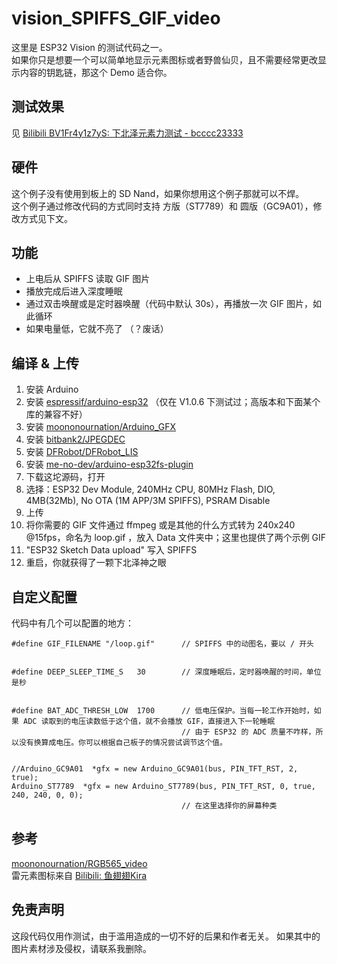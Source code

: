 # vision_SPIFFS_GIF_video
这里是 ESP32 Vision 的测试代码之一。  
如果你只是想要一个可以简单地显示元素图标或者野兽仙贝，且不需要经常更改显示内容的钥匙链，那这个 Demo 适合你。   

## 测试效果 
见 [Bilibili BV1Fr4y1z7yS: 下北泽元素力测试 - bcccc23333](https://www.bilibili.com/video/BV1Fr4y1z7yS)  

## 硬件
这个例子没有使用到板上的 SD Nand，如果你想用这个例子那就可以不焊。   
这个例子通过修改代码的方式同时支持 方版（ST7789）和 圆版（GC9A01），修改方式见下文。  

## 功能
 - 上电后从 SPIFFS 读取 GIF 图片
 - 播放完成后进入深度睡眠
 - 通过双击唤醒或是定时器唤醒（代码中默认 30s），再播放一次 GIF 图片，如此循环
 - 如果电量低，它就不亮了 （？废话）

## 编译 & 上传  

1. 安装 Arduino  
2. 安装 [espressif/arduino-esp32](https://github.com/espressif/arduino-esp32)  （仅在 V1.0.6 下测试过；高版本和下面某个库的兼容不好）
3. 安装 [moononournation/Arduino_GFX](https://github.com/moononournation/Arduino_GFX)  
4. 安装 [bitbank2/JPEGDEC](https://github.com/bitbank2/JPEGDEC)  
5. 安装 [DFRobot/DFRobot_LIS](https://github.com/DFRobot/DFRobot_LIS)  
6. 安装 [me-no-dev/arduino-esp32fs-plugin](https://github.com/me-no-dev/arduino-esp32fs-plugin)  
7. 下载这坨源码，打开
8. 选择：ESP32 Dev Module, 240MHz CPU, 80MHz Flash, DIO, 4MB(32Mb), No OTA (1M APP/3M SPIFFS), PSRAM Disable  
9. 上传
10. 将你需要的 GIF 文件通过 ffmpeg 或是其他的什么方式转为 240x240 @15fps，命名为 loop.gif ，放入 Data 文件夹中；这里也提供了两个示例 GIF 
11. "ESP32 Sketch Data upload" 写入 SPIFFS
12. 重启，你就获得了一颗下北泽神之眼 

## 自定义配置 
代码中有几个可以配置的地方： 
```
#define GIF_FILENAME "/loop.gif"      // SPIFFS 中的动图名，要以 / 开头


#define DEEP_SLEEP_TIME_S   30        // 深度睡眠后，定时器唤醒的时间，单位是秒


#define BAT_ADC_THRESH_LOW  1700      // 低电压保护。当每一轮工作开始时，如果 ADC 读取到的电压读数低于这个值，就不会播放 GIF，直接进入下一轮睡眠
                                      // 由于 ESP32 的 ADC 质量不咋样，所以没有换算成电压。你可以根据自己板子的情况尝试调节这个值。  


//Arduino_GC9A01  *gfx = new Arduino_GC9A01(bus, PIN_TFT_RST, 2, true);
Arduino_ST7789  *gfx = new Arduino_ST7789(bus, PIN_TFT_RST, 0, true, 240, 240, 0, 0);
                                      // 在这里选择你的屏幕种类

```
## 参考 
[moononournation/RGB565_video](https://github.com/moononournation/RGB565_video)  
雷元素图标来自 [Bilibili: 鱼翅翅Kira](https://space.bilibili.com/2292091)

## 免责声明  
这段代码仅用作测试，由于滥用造成的一切不好的后果和作者无关。
如果其中的图片素材涉及侵权，请联系我删除。
